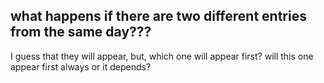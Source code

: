 ## what happens if there are two different entries from the same day???

I guess that they will appear, but, which one will appear first? will this one appear first always or it depends? 

